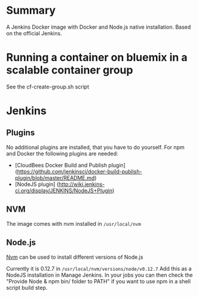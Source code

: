 # Summary
A Jenkins Docker image with Docker and Node.js native installation. 
Based on the official Jenkins.

# Running a container on bluemix in a scalable container group
See the cf-create-group.sh script

# Jenkins

## Plugins
No additional plugins are installed, that you have to do yourself.
For npm and Docker the following plugins are needed:
-  [CloudBees Docker Build and Publish plugin] (https://github.com/jenkinsci/docker-build-publish-plugin/blob/master/README.md)
-  [NodeJS plugin] (http://wiki.jenkins-ci.org/display/JENKINS/NodeJS+Plugin) 

## NVM
The image comes with nvm installed in `/usr/local/nvm`

## Node.js
[Nvm](https://github.com/creationix/nvm) can be used to install different versions of Node.js

Currently it is 0.12.7 in `/usr/local/nvm/versions/node/v0.12.7`
Add this as a NodeJS installation in Manage Jenkins.
In your jobs you can then check the "Provide Node & npm bin/ folder to PATH" if you want to use npm in a shell script build step.


